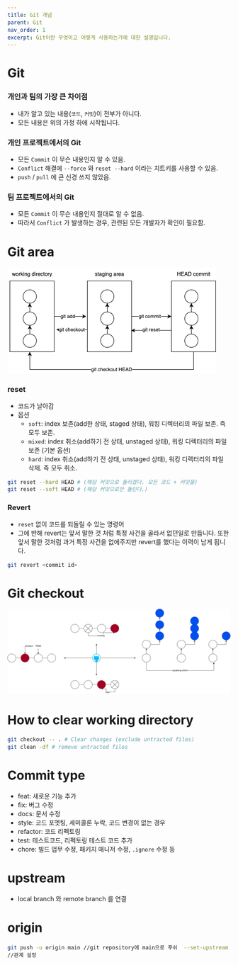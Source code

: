 ```yaml
---
title: Git 개념
parent: Git
nav_order: 1
excerpt: Git이란 무엇이고 어떻게 사용하는가에 대한 설명입니다.
---
```

# Git

### 개인과 팀의 가장 큰 차이점
- 내가 알고 있는 내용(`코드`, `커밋`)이 전부가 아니다.
- 모든 내용은 위의 가정 하에 시작됩니다. 

### 개인 프로젝트에서의 Git
- 모든 `Commit` 이 무슨 내용인지 알 수 있음.
- `Conflict` 해결에 `--force` 와 `reset --hard` 이라는 치트키를 사용할 수 있음.
- `push` / `pull` 에 큰 신경 쓰지 않았음.

### 팀 프로젝트에서의 Git
- 모든 `Commit` 이 무슨 내용인지 절대로 알 수 없음.
- 따라서 `Conflict` 가 발생하는 경우, 관련된 모든 개발자가 확인이 필요함.

# Git area
![area](../../images/git/git-area.png)

### reset
- 코드가 날아감
- 옵션
    - `soft`: index 보존(add한 상태, staged 상태), 워킹 디렉터리의 파일 보존. 즉 모두 보존.
    - `mixed`: index 취소(add하기 전 상태, unstaged 상태), 워킹 디렉터리의 파일 보존 (기본 옵션)
    - `hard`: index 취소(add하기 전 상태, unstaged 상태), 워킹 디렉터리의 파일 삭제. 즉 모두 취소.
    
```bash
git reset --hard HEAD # (해당 커밋으로 돌리겠다. 모든 코드 + 커밋을)
git reset --soft HEAD # (해당 커밋으로만 돌린다.)
```
    

### Revert
- `reset` 없이 코드를 되돌릴 수 있는 명령어
- 그에 반해 revert는 앞서 말한 것 처럼 특정 사건을 골라서 없던일로 만듭니다. 또한 앞서 말한 것처럼 과거 특정 사건을 없에주지만 revert를 했다는 이력이 남게 됩니다.

```bash
git revert <commit id>
```

# Git checkout
![checkout](../../images/git/checkout.png)

# How to clear working directory
```bash
git checkout -- . # Clear changes (exclude untracted files)
git clean -df # remove untracted files
```

# Commit type
- feat: 새로운 기능 추가
- fix: 버그 수정
- docs: 문서 수정
- style: 코드 포멧팅, 세미콜론 누락, 코드 변경이 없는 경우
- refactor: 코드 리펙토링
- test: 테스트코드, 리펙토링 테스트 코드 추가
- chore: 빌드 업무 수정, 패키지 매니저 수정, `.ignore` 수정 등

# upstream
- local branch 와 remote branch 를 연결

# origin

```bash
git push -u origin main //git repository에 main으로 푸쉬  --set-upstream
//관계 설정
```
